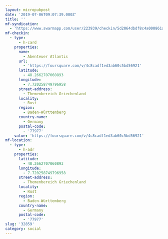 ```yaml
---
layout: micropubpost
date: '2019-07-06T09:07:39.000Z'
title: ''
mf-syndication:
  - 'https://www.swarmapp.com/user/223939/checkin/5d2064dbdf8c4a000861aac2'
mf-checkin:
  - type:
      - h-card
    properties:
      name:
        - Abenteuer Atlantis
      url:
        - 'https://foursquare.com/v/4c8cadf1ed3ab60c5bd56921'
      latitude:
        - 48.2662707060893
      longitude:
        - 7.720258749796958
      street-address:
        - Themenbereich Griechenland
      locality:
        - Rust
      region:
        - Baden-Württemberg
      country-name:
        - Germany
      postal-code:
        - '77977'
    value: 'https://foursquare.com/v/4c8cadf1ed3ab60c5bd56921'
mf-location:
  - type:
      - h-adr
    properties:
      latitude:
        - 48.2662707060893
      longitude:
        - 7.720258749796958
      street-address:
        - Themenbereich Griechenland
      locality:
        - Rust
      region:
        - Baden-Württemberg
      country-name:
        - Germany
      postal-code:
        - '77977'
slug: '32859'
category: social
---
```

